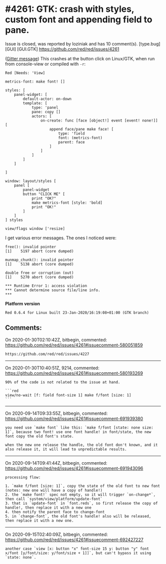 
#4261: GTK: crash with styles, custom font and appending field to pane.
================================================================================
Issue is closed, was reported by loziniak and has 10 comment(s).
[type.bug] [GUI] [GUI.GTK]
<https://github.com/red/red/issues/4261>

([Gitter message](https://gitter.im/red/GTK?at=5e2ae54b01914e3e043daaf0))
This crashes at the button click on Linux/GTK, when run from console-view or compiled with `-r`:
```
Red [Needs: 'View]

metrics-font: make font! []

styles: [
    panel-widget: [
        default-actor: on-down
        template: [
            type: 'panel
            pane: copy [] 
            actors: [
                on-create: func [face [object!] event [event! none!]] [
                    append face/pane make face! [
                        type: 'field
                        font: (metrics-font)
                        parent: face
                    ]
                ]
            ]
        ]
    ]

]

window: layout/styles [
    panel [
        panel-widget
        button "CLICK ME" [
            print "OK?"
            make metrics-font [style: 'bold]
            print "OK!"
        ]
    ]
] styles

view/flags window ['resize]
```

I get various error messages. The ones I noticed were:
```
free(): invalid pointer
[1]    5197 abort (core dumped) 

munmap_chunk(): invalid pointer
[1]    5138 abort (core dumped)

double free or corruption (out)
[1]    5270 abort (core dumped)

*** Runtime Error 1: access violation
*** Cannot determine source file/line info.
***
```

**Platform version**
```
Red 0.6.4 for Linux built 23-Jan-2020/16:19:08+01:00 (GTK branch)
```



Comments:
--------------------------------------------------------------------------------

On 2020-01-30T02:10:42Z, bitbegin, commented:
<https://github.com/red/red/issues/4261#issuecomment-580051859>

    https://github.com/red/red/issues/4227

--------------------------------------------------------------------------------

On 2020-01-30T10:40:51Z, 9214, commented:
<https://github.com/red/red/issues/4261#issuecomment-580193269>

    90% of the code is not related to the issue at hand.
    
    ```red
    view/no-wait [f: field font-size 1] make f/font [size: 1]
    ```

--------------------------------------------------------------------------------

On 2020-09-14T09:33:55Z, bitbegin, commented:
<https://github.com/red/red/issues/4261#issuecomment-691939380>

    you need use `make font` like this: `make f/font [state: none size: 1]`, because two font! use one font handle! in font/state, the new font copy the old font's state. 
    
    when the new one release the handle, the old font don't known, and it also release it, it will lead to unpredictable results.
    
    
    

--------------------------------------------------------------------------------

On 2020-09-14T09:41:44Z, bitbegin, commented:
<https://github.com/red/red/issues/4261#issuecomment-691943096>

    processing flow:
    
    1. `make f/font [size: 1]`, copy the state of the old font to new font (notes: new one will have a copy of handle!)
    2. the `make font!` spec not empty, so it will trigger `on-change*`, then call `system/view/platform/update-font`
    3. that is `update-font` in `font.reds`, so first release the copy of handle!, then replace it with a new one
    4. then notify the parent face to change-font
    5. in `change-font`, the old font's handle! also will be released, then replace it with a new one.

--------------------------------------------------------------------------------

On 2020-09-15T02:40:09Z, bitbegin, commented:
<https://github.com/red/red/issues/4261#issuecomment-692427227>

    another case `view [x: button "x" font-size 15 y: button "y" font x/font [y/font/size: y/font/size + 1]]`, but can't bypass it using `state: none`.

